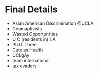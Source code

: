 # Final Details

- Asian American Discrimination @UCLA
- Geomaptivists
- Wasted Opportunities
- U C (residents in) LA
- Ph.D. Three
- Cute as Health
- UCLgAy
- team international
- tax evaders
